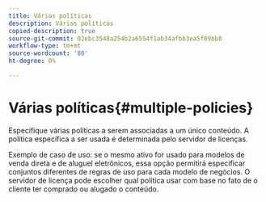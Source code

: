 ```yaml
---
title: Várias políticas
description: Várias políticas
copied-description: true
source-git-commit: 02ebc3548a254b2a6554f1ab34afbb3ea5f09bb8
workflow-type: tm+mt
source-wordcount: '80'
ht-degree: 0%

---
```


# Várias políticas{#multiple-policies}

Especifique várias políticas a serem associadas a um único conteúdo. A política específica a ser usada é determinada pelo servidor de licenças.

Exemplo de caso de uso: se o mesmo ativo for usado para modelos de venda direta e de aluguel eletrônicos, essa opção permitirá especificar conjuntos diferentes de regras de uso para cada modelo de negócios. O servidor de licença pode escolher qual política usar com base no fato de o cliente ter comprado ou alugado o conteúdo.
